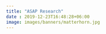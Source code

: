 ```yaml
---
title: "ASAP Research"
date : 2019-12-23T16:48:28+06:00
image: images/banners/matterhorn.jpg
---
```

